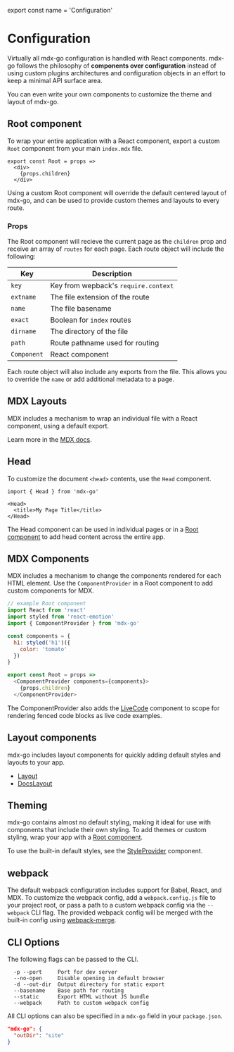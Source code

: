 
export const name = 'Configuration'

# Configuration

Virtually all mdx-go configuration is handled with React components.
mdx-go follows the philosophy of **components over configuration** instead of using custom plugins architectures and configuration objects in an effort to keep a minimal API surface area.

You can even write your own components to customize the theme and layout of mdx-go.

## Root component

To wrap your entire application with a React component,
export a custom `Root` component from your main `index.mdx` file.

```mdx
export const Root = props =>
  <div>
    {props.children}
  </div>
```

Using a custom Root component will override the default centered layout of mdx-go, and can be used to provide custom themes and layouts to every route.

### Props

The Root component will recieve the current page as the `children` prop and receive an array of `routes` for each page.
Each route object will include the following:

Key | Description
---|---
`key` | Key from wepback's `require.context`
`extname` | The file extension of the route
`name` | The file basename
`exact` | Boolean for `index` routes
`dirname` | The directory of the file
`path` | Route pathname used for routing
`Component` | React component

Each route object will also include any exports from the file.
This allows you to override the `name` or add additional metadata to a page.

## MDX Layouts

MDX includes a mechanism to wrap an individual file with a React component,
using a default export.

Learn more in the [MDX docs](https://mdxjs.com/syntax#export-default).

## Head

To customize the document `<head>` contents, use the `Head` component.

```mdx
import { Head } from 'mdx-go'

<Head>
  <title>My Page Title</title>
</Head>
```

The Head component can be used in individual pages or in a [Root component](#root-component) to add head content across the entire app.

## MDX Components

MDX includes a mechanism to change the components rendered for each HTML element.
Use the `ComponentProvider` in a Root component to add custom components for MDX.

```js
// example Root component
import React from 'react'
import styled from 'react-emotion'
import { ComponentProvider } from 'mdx-go'

const components = {
  h1: styled('h1')({
    color: 'tomato'
  })
}

export const Root = props =>
  <ComponentProvider components={components}>
    {props.children}
  </ComponentProvider>
```

The ComponentProvider also adds the [LiveCode](/LiveCode) component to scope for rendering fenced code blocks as live code examples.

## Layout components

mdx-go includes layout components for quickly adding default styles and layouts to your app.

- [Layout](/Layout)
- [DocsLayout](/DocsLayout)

## Theming

mdx-go contains almost no default styling, making it ideal for use with components that include their own styling.
To add themes or custom styling, wrap your app with a [Root component](configuration/#root-component).

To use the built-in default styles, see the [StyleProvider](/StyleProvider) component.

## webpack

The default webpack configuration includes support for Babel, React, and MDX.
To customize the webpack config, add a `webpack.config.js` file to your project root, or pass a path to a custom webpack config via the `--webpack` CLI flag.
The provided webpack config will be merged with the built-in config using [webpack-merge][].

[webpack-merge]: https://github.com/survivejs/webpack-merge

## CLI Options

The following flags can be passed to the CLI.

```
  -p --port     Port for dev server
  --no-open     Disable opening in default browser
  -d --out-dir  Output directory for static export
  --basename    Base path for routing
  --static      Export HTML without JS bundle
  --webpack     Path to custom webpack config
```

All CLI options can also be specified in a `mdx-go` field in your `package.json`.

```json
"mdx-go": {
  "outDir": "site"
}
```
